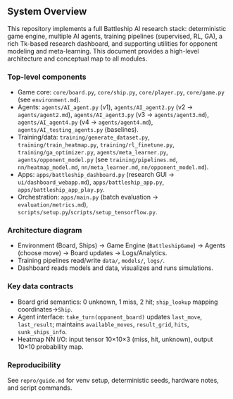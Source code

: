## System Overview

This repository implements a full Battleship AI research stack: deterministic game engine, multiple AI agents, training pipelines (supervised, RL, GA), a rich Tk-based research dashboard, and supporting utilities for opponent modeling and meta-learning. This document provides a high-level architecture and conceptual map to all modules.

### Top-level components
- Game core: `core/board.py`, `core/ship.py`, `core/player.py`, `core/game.py` (see `environment.md`).
- Agents: `agents/AI_agent.py` (v1), `agents/AI_agent2.py` (v2 → `agents/agent2.md`), `agents/AI_agent3.py` (v3 → `agents/agent3.md`), `agents/AI_agent4.py` (v4 → `agents/agent4.md`), `agents/AI_testing_agents.py` (baselines).
- Training/data: `training/generate_dataset.py`, `training/train_heatmap.py`, `training/rl_finetune.py`, `training/ga_optimizer.py`, `agents/meta_learner.py`, `agents/opponent_model.py` (see `training/pipelines.md`, `nn/heatmap_model.md`, `nn/meta_learner.md`, `nn/opponent_model.md`).
- Apps: `apps/battleship_dashboard.py` (research GUI → `ui/dashboard_webapp.md`), `apps/battleship_app.py`, `apps/battleship_app_play.py`.
- Orchestration: `apps/main.py` (batch evaluation → `evaluation/metrics.md`), `scripts/setup.py`/`scripts/setup_tensorflow.py`.

### Architecture diagram
- Environment (Board, Ships) → Game Engine (`BattleshipGame`) → Agents (choose move) → Board updates → Logs/Analytics.
- Training pipelines read/write `data/`, `models/`, `logs/`.
- Dashboard reads models and data, visualizes and runs simulations.

### Key data contracts
- Board grid semantics: 0 unknown, 1 miss, 2 hit; `ship_lookup` mapping coordinates→`Ship`.
- Agent interface: `take_turn(opponent_board)` updates `last_move`, `last_result`; maintains `available_moves`, `result_grid`, `hits`, `sunk_ships_info`.
- Heatmap NN I/O: input tensor 10×10×3 (miss, hit, unknown), output 10×10 probability map.

### Reproducibility
See `repro/guide.md` for venv setup, deterministic seeds, hardware notes, and script commands.
